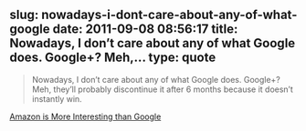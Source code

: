 slug: nowadays-i-dont-care-about-any-of-what-google
date: 2011-09-08 08:56:17
title: Nowadays, I don’t care about any of what Google does. Google+? Meh,...
type: quote
---

> Nowadays, I don’t care about any of what Google does. Google+? Meh, they’ll probably discontinue it after 6 months because it doesn’t instantly win.

[Amazon is More Interesting than Google](http://www.abtinforouzandeh.com/2011/09/07/Amazon-is-More-Interesting-than-Google.html)
